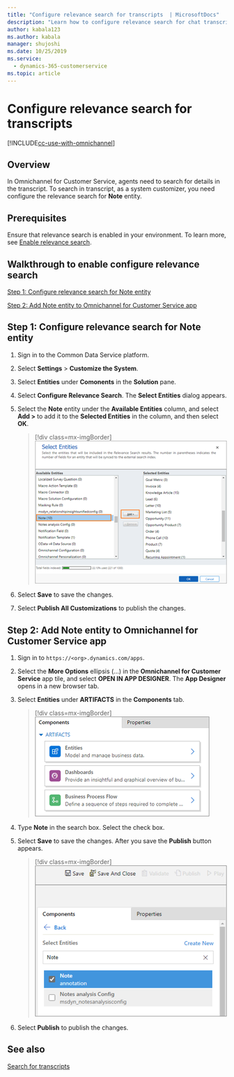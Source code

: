 ```yaml
---
title: "Configure relevance search for transcripts  | MicrosoftDocs"
description: "Learn how to configure relevance search for chat transcript so agents can search in Omnichannel for Customer Service app."
author: kabala123
ms.author: kabala
manager: shujoshi
ms.date: 10/25/2019
ms.service: 
  - dynamics-365-customerservice
ms.topic: article
---
```

# Configure relevance search for transcripts 

[!INCLUDE[cc-use-with-omnichannel](../../includes/cc-use-with-omnichannel.md)]

## Overview

In Omnichannel for Customer Service, agents need to search for details in the transcript. To search in transcript, as a system customizer, you need configure the relevance search for **Note** entity.

## Prerequisites

Ensure that relevance search is enabled in your environment. To learn more, see [Enable relevance search](https://docs.microsoft.com/power-platform/admin/configure-relevance-search-organization#enable-relevance-search).
 
## Walkthrough to enable configure relevance search

[Step 1: Configure relevance search for Note entity](#step-1-configure-relevance-search-for-note-entity)

[Step 2: Add Note entity to Omnichannel for Customer Service app](#step-2-add-note-entity-to-omnichannel-for-customer-service-app)

## Step 1: Configure relevance search for Note entity

1. Sign in to the Common Data Service platform.

2. Select **Settings** > **Customize the System**.

3. Select **Entities** under **Comonents** in the **Solution** pane.

4. Select **Configure Relevance Search**. The **Select Entities** dialog appears.

5. Select the **Note** entity under the **Available Entities** column, and select **Add >** to add it to the **Selected Entities** in the column, and then select **OK**.

    > [!div class=mx-imgBorder]
    > ![Add Note entity](../media/add-note-entity.png "Add Note entity")  

6. Select **Save** to save the changes.

7. Select **Publish All Customizations** to publish the changes.

## Step 2: Add Note entity to Omnichannel for Customer Service app

1. Sign in to `https://<org>.dynamics.com/apps`.

2. Select the **More Options** ellipsis (...) in the **Omnichannel for Customer Service** app tile, and select **OPEN IN APP DESIGNER**. The **App Designer** opens in a new browser tab.

3. Select **Entities** under **ARTIFACTS** in the **Components** tab.

    > [!div class=mx-imgBorder]
    > ![Select Entities](../media/app-designer-entities.png "Select Entities") 

4. Type **Note** in the search box. Select the check box.

5. Select **Save** to save the changes. After you save the **Publish** button appears.

    > [!div class=mx-imgBorder]
    > ![Select Note](../media/select-note.png "Select Note") 

6. Select **Publish** to publish the changes.

## See also

[Search for transcripts](../agent/agent-oc/oc-search-transcipts.md)
